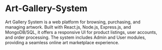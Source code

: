 # Art-Gallery-System
Art Gallery System is a web platform for browsing, purchasing, and managing artwork. Built with React.js, Node.js, Express.js, and MongoDB/SQL, it offers a responsive UI for product listings, user accounts, and order processing. The system includes Admin and User modules, providing a seamless online art marketplace experience.
